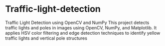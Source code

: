 # Traffic-light-detection
Traffic Light Detection using OpenCV and NumPy This project detects traffic lights and poles in images using OpenCV, NumPy, and Matplotlib. It applies HSV color filtering and edge detection techniques to identify yellow traffic lights and vertical pole structures
